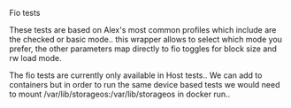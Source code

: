 Fio tests

These tests are based on Alex's most common profiles which include are the checked or basic mode..
this wrapper allows to select which mode you prefer, the other parameters map directly to fio toggles for block size and rw load mode.

The fio tests are currently only available in Host tests.. We can add to containers but in order to run the same device based tests
we would need to mount /var/lib/storageos:/var/lib/storageos in docker run..


